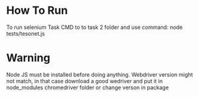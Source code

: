 # How To Run

 To run selenium Task CMD to to task 2 folder and use command: node tests/tesonet.js

# Warning

Node JS must be installed before doing anything.
Webdriver version might not match, in that case download a good wedriver and put it in node_modules chromedriver folder or change verson in package

 
